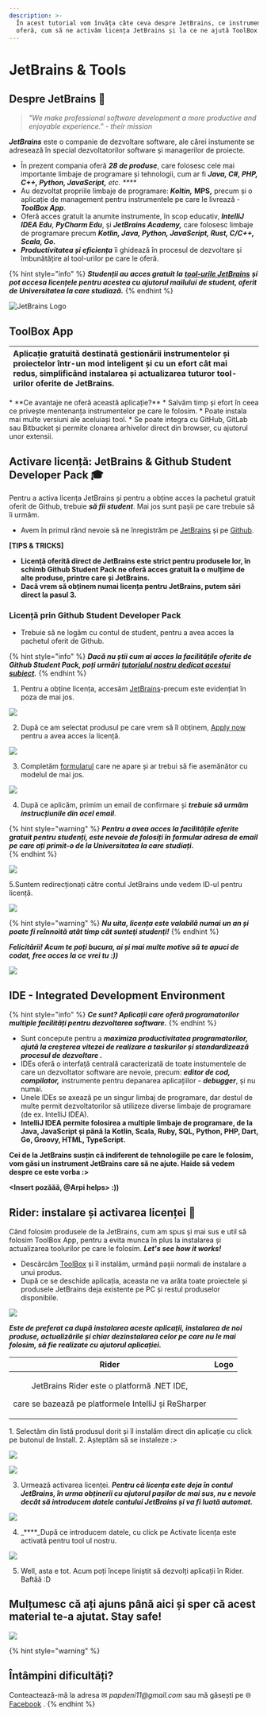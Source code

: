 ```yaml
---
description: >-
  În acest tutorial vom învăța câte ceva despre JetBrains, ce instrumente ne
  oferă, cum să ne activăm licența JetBrains și la ce ne ajută ToolBox App.
---
```


# JetBrains & Tools

## Despre JetBrains 🧐 

> _"We make professional software development a more productive and enjoyable experience." - their mission_

_**JetBrains**_ este o companie de dezvoltare software, ale cărei instumente se adresează în special dezvoltatorilor software și managerilor de proiecte.

* În prezent compania oferă _**28 de produse**_, care folosesc cele mai importante limbaje de programare și tehnologii, cum ar fi _**Java, C\#, PHP, C++, Python, JavaScript,** etc. ****_
* Au dezvoltat propriile limbaje de programare: _**Koltin,**_ **MPS,** precum și o aplicație de management pentru instrumentele pe care le livrează - _**ToolBox App**_.
* Oferă acces gratuit la anumite instrumente, în scop educativ, _**IntelliJ IDEA Edu**_, _**PyCharm Edu**_, și _**JetBrains Academy,**_ care folosesc limbaje de programare precum _**Kotlin, Java, Python, JavaScript, Rust, C/C++, Scala, Go.**_
* _**Productivitatea și eficiența**_ îi ghidează în procesul de dezvoltare și îmbunătățire al tool-urilor pe care le oferă. 

{% hint style="info" %}
_**Studenții au acces gratuit la**_ [_**tool-urile JetBrains**_](https://www.jetbrains.com/products.html#) _**și pot accesa licențele pentru acestea cu ajutorul mailului de student, oferit de Universitatea la care studiază.**_
{% endhint %}

![JetBrains Logo](.gitbook/assets/jetbrains_logo_2016.svg)

## ToolBox App

<table>
  <thead>
    <tr>
      <th style="text-align:left">Aplica&#x21B;ie gratuit&#x103; destinat&#x103; gestion&#x103;rii instrumentelor
        &#x219;i proiectelor &#xEE;ntr-un mod inteligent &#x219;i cu un efort c&#xE2;t
        mai redus, simplific&#xE2;nd instalarea &#x219;i actualizarea tuturor tool-urilor
        oferite de JetBrains.</th>
      <th style="text-align:right">
        <p></p>
        <p></p>
        <p>
          <img src=".gitbook/assets/logo-text.png" alt/>
        </p>
      </th>
    </tr>
  </thead>
  <tbody></tbody>
</table>* **Ce avantaje ne oferă această aplicație?**
  * Salvăm timp și efort în ceea ce privește mentenanța instrumentelor pe care le folosim. 
  * Poate instala mai multe versiuni ale aceluiași tool.
  * Se poate integra cu GitHub, GitLab sau Bitbucket și permite clonarea arhivelor direct din browser, cu ajutorul unor extensii.

## Activare licență: JetBrains & Github Student Developer Pack 🎓 

Pentru a activa licența JetBrains și pentru a obține acces la pachetul gratuit oferit de Github, trebuie _**să fii student**_. Mai jos sunt pașii pe care trebuie să îi urmăm. 

* Avem în primul rând nevoie să ne înregistrăm pe [JetBrains](https://account.jetbrains.com/login) și pe [Github](https://github.com/join?source=header-home). 

**\[TIPS & TRICKS\]** 

* **Licență oferită direct de JetBrains este strict pentru produsele lor, în schimb Github Student Pack ne oferă acces gratuit la o mulțime de alte produse, printre care și JetBrains.**  
* **Dacă vrem să obținem numai licența pentru JetBrains, putem sări direct la pasul 3.** 

### Licență prin Github Student Developer Pack 

* Trebuie să ne logăm cu contul de student, pentru a avea acces la pachetul oferit de Github.

{% hint style="info" %}
_**Dacă nu știi cum ai acces la facilitățile oferite de Github Student Pack, poți urmări**_ [_**tutorialul nostru dedicat acestui subiect**_](github-student-pack.md)_**.**_ 
{% endhint %}

1. Pentru a obține licența, accesăm [JetBrains](https://www.jetbrains.com/community/education/?authMethod=github#students)-precum este evidențiat în poza de mai jos.

![](.gitbook/assets/image%20%2827%29.png)

2. După ce am selectat produsul pe care vrem să îl obținem, [Apply now](https://www.jetbrains.com/shop/eform/students) pentru a avea acces la licență. 



![](.gitbook/assets/image%20%2826%29.png)

3.  Completăm [formularul](https://www.jetbrains.com/shop/eform/students) care ne apare și ar trebui să fie asemănător cu modelul de mai jos. 

![](.gitbook/assets/image%20%2814%29.png)

4.  După ce aplicăm, primim un email de confirmare și _**trebuie să urmăm instrucțiunile din acel email**_. 

{% hint style="warning" %}
_**Pentru a avea acces la facilitățile oferite gratuit pentru studenți, este nevoie de folosiți  în formular adresa de email pe care ați primit-o de la Universitatea la care studiați.**_  
{% endhint %}

![](.gitbook/assets/image%20%281%29.png)

5.Suntem redirecționați către contul JetBrains unde vedem ID-ul pentru licență. 

![](.gitbook/assets/image%20%2819%29.png)

{% hint style="warning" %}
_**Nu uita, licența este valabilă numai un an și poate fi reînnoită atât timp cât sunteţi studenţi!**_
{% endhint %}

_**Felicitării! Acum te poți bucura, ai și mai multe motive să te apuci de codat, free acces la ce vrei tu :\)\)**_ 

![](.gitbook/assets/giphy3.gif)

## IDE - Integrated Development Environment 

{% hint style="info" %}
_**Ce sunt? Aplicații care oferă programatorilor multiple facilități pentru dezvoltarea software.**_
{% endhint %}

* Sunt concepute pentru a _**maximiza productivitatea programatorilor, ajută la creșterea vitezei  de realizare a taskurilor și standardizează procesul de dezvoltare .**_ 
* IDEs oferă o interfață centrală caracterizată de toate instumentele de care un dezvoltator software are nevoie, precum: _**editor de cod, compilator,**_ instrumente pentru depanarea aplicațiilor - _**debugger**_, și nu numai. 
* Unele IDEs se axează pe un singur limbaj de programare, dar destul de multe permit dezvoltatorilor să utilizeze diverse limbaje de programare \(de ex. IntelliJ IDEA\).
* **IntelliJ IDEA permite folosirea a multiple limbaje de programare, de la Java, JavaScript și până la Kotlin, Scala, Ruby, SQL, Python, PHP, Dart, Go, Groovy, HTML, TypeScript.**

**Cei de la JetBrains susțin că indiferent de tehnologiile pe care le folosim, vom găsi un instrument JetBrains care să ne ajute. Haide să vedem despre ce este vorba :&gt;**

**&lt;Insert pozăăă, @Arpi helps&gt; :\)\)** 

## Rider: instalare și activarea licenței 🤯 

Când folosim produsele de la JetBrains, cum am spus și mai sus e util să folosim ToolBox App, pentru a evita munca în plus la instalarea și actualizarea toolurilor pe care le folosim. _**Let's see how it works!**_ 

* Descărcăm [ToolBox](https://www.jetbrains.com/toolbox-app/) și îl instalăm, urmând pașii normali de instalare a unui produs.
* După ce se deschide aplicația, aceasta ne va arăta toate proiectele și produsele JetBrains deja existente pe PC și restul produselor disponibile.  

![](.gitbook/assets/image%20%2811%29.png)

_**Este de preferat ca după instalarea aceste aplicații, instalarea de noi produse, actualizările și chiar dezinstalarea celor pe care nu le mai folosim, să fie realizate cu ajutorul aplicației.**_  

<table>
  <thead>
    <tr>
      <th style="text-align:center">Rider</th>
      <th style="text-align:center">Logo</th>
    </tr>
  </thead>
  <tbody>
    <tr>
      <td style="text-align:center">
        <p>JetBrains Rider este o platform&#x103; .NET IDE,</p>
        <p>care se bazeaz&#x103; pe platformele IntelliJ &#x219;i ReSharper</p>
      </td>
      <td style="text-align:center">
        <p>
          <img src=".gitbook/assets/image (6).png" alt/>
        </p>
        <p></p>
      </td>
    </tr>
  </tbody>
</table>1. Selectăm din listă produsul dorit și îl instalăm direct din aplicație cu click pe butonul de Install. 
2. Așteptăm să se instaleze :&gt;

![](.gitbook/assets/image%20%2818%29.png)

![](.gitbook/assets/image%20%2822%29.png)

3. Urmează activarea licenței. _**Pentru că licența este deja în contul JetBrains, în urma obținerii cu ajutorul pașilor de mai sus, nu e nevoie decât să introducem datele contului JetBrains și va fi luată automat.**_ 

![](.gitbook/assets/image%20%2820%29.png)

4. _****_După ce introducem datele, cu click pe Activate licența este activată pentru tool ul nostru.

![](.gitbook/assets/image%20%288%29.png)

5. Well, asta e tot. Acum poți începe liniștit să dezvolți aplicații în Rider. Baftăă :D

## Mulțumesc că ați ajuns până aici și sper că acest material te-a ajutat. Stay safe!

![](.gitbook/assets/giphy2.gif)

{% hint style="warning" %}
## Întâmpini dificultăți?

Conteactează-mă la adresa ✉ _papdeni11@gmail.com_ sau mă găsești pe 🌐 [Facebook](https://www.facebook.com/denisa.pap.9) .
{% endhint %}

